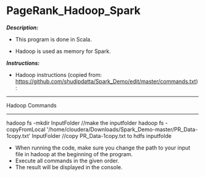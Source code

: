 # PageRank_Hadoop_Spark

***Description:***

  - This program is done in Scala.

  - Hadoop is used as memory for Spark.


***Instructions:***

  - Hadoop instructions (copied from: https://github.com/shudipdatta/Spark_Demo/edit/master/commands.txt):

  ***************
  Hadoop Commands
  ***************

  hadoop fs -mkdir InputFolder				                                                                  //make the inputfolder
  hadoop fs -copyFromLocal '/home/cloudera/Downloads/Spark_Demo-master/PR_Data-1copy.txt' InputFolder   //copy PR_Data-1copy.txt to hdfs inputfolde         

  - When running the code, make sure you change the path to your input file in hadoop at the beginning of the program. 
  - Execute all commands in the given order.
  - The result will be displayed in the console.
  
